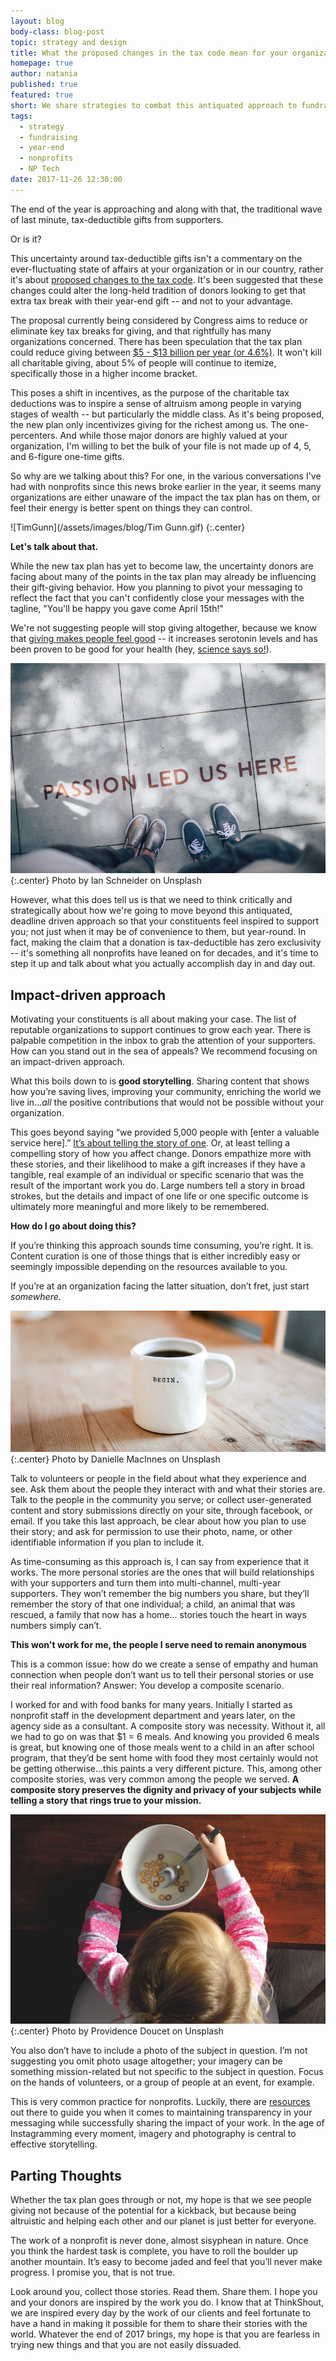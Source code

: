 ```yaml
---
layout: blog
body-class: blog-post
topic: strategy and design
title: What the proposed changes in the tax code mean for your organization
homepage: true
author: natania
published: true
featured: true
short: We share strategies to combat this antiquated approach to fundraising and help you remain relevant to constituents year-round.
tags:
  - strategy
  - fundraising
  - year-end
  - nonprofits
  - NP Tech
date: 2017-11-26 12:30:00
---
```


The end of the year is approaching and along with that, the traditional wave of last minute, tax-deductible gifts from supporters.

Or is it?

This uncertainty around tax-deductible gifts isn't a commentary on the ever-fluctuating state of affairs at your organization or in our country, rather it's about [proposed changes to the tax code](http://www.thenonprofittimes.com/news-articles/nonprofits-hammered-federal-budget-proposal/). It's been suggested that these changes could alter the long-held tradition of donors looking to get that extra tax break with their year-end gift -- and not to your advantage.

The proposal currently being considered by Congress aims to reduce or eliminate key tax breaks for giving, and that rightfully has many organizations concerned. There has been speculation that the tax plan could reduce giving between [$5 - $13 billion per year (or 4.6%)](http://money.cnn.com/2017/08/06/news/economy/tax-reform-charitable-giving/index.html). It won't kill all charitable giving, about 5% of people will continue to itemize, specifically those in a higher income bracket.

This poses a shift in incentives, as the purpose of the charitable tax deductions was to inspire a sense of altruism among people in varying stages of wealth -- but particularly the middle class. As it's being proposed, the new plan only incentivizes giving for the richest among us. The one-percenters. And while those major donors are highly valued at your organization, I'm willing to bet the bulk of your file is not made up of 4, 5, and 6-figure one-time gifts.

So why are we talking about this? For one, in the various conversations I've had with nonprofits since this news broke earlier in the year, it seems many organizations are either unaware of the impact the tax plan has on them, or feel their energy is better spent on things they can control.

![TimGunn](/assets/images/blog/Tim Gunn.gif)
{:.center}

**Let's talk about that.**

While the new tax plan has yet to become law, the uncertainty donors are facing about many of the points in the tax plan may already be influencing their gift-giving behavior. How you planning to pivot your messaging to reflect the fact that you can't confidently close your messages with the tagline, "You'll be happy you gave come April 15th!"

We're not suggesting people will stop giving altogether, because we know that [giving makes people feel good](https://www.psychologytoday.com/blog/out-the-darkness/201501/happiness-comes-giving-not-buying-and-having) -- it increases serotonin levels and has been proven to be good for your health (hey, [science says so!](http://www.huffingtonpost.com/brady-josephson/want-to-be-happier-give-m_b_6175358.html)).

![Passion](/assets/images/blog/passion.jpg)
{:.center}
<span class="caption"><i class="fa fa-caret-up"></i>Photo by Ian Schneider on Unsplash</span>

However, what this does tell us is that we need to think critically and strategically about how we're going to move beyond this antiquated, deadline driven approach so that your constituents feel inspired to support you; not just when it may be of convenience to them, but year-round. In fact, making the claim that a donation is tax-deductible has zero exclusivity -- it's something all nonprofits have leaned on for decades, and it's time to step it up and talk about what you actually accomplish day in and day out.

## Impact-driven approach

Motivating your constituents is all about making your case. The list of reputable organizations to support continues to grow each year. There is palpable competition in the inbox to grab the attention of your supporters. How can you stand out in the sea of appeals? We recommend focusing on an impact-driven approach.

What this boils down to is **good storytelling**. Sharing content that shows how you’re saving lives, improving your community, enriching the world we live in…_all_ the positive contributions that would not be possible without your organization.

This goes beyond saying “we provided 5,000 people with [enter a valuable service here].” [It’s about telling the story of one](http://clairification.com/2012/05/06/one-incredibly-dramatic-way-to-create-winning-content/). Or, at least telling a compelling story of how you affect change. Donors empathize more with these stories, and their likelihood to make a gift increases if they have a tangible, real example of an individual or specific scenario that was the result of the important work you do. Large numbers tell a story in broad strokes, but the details and impact of one life or one specific outcome is ultimately more meaningful and more likely to be remembered.

**How do I go about doing this?**

If you’re thinking this approach sounds time consuming, you’re right. It is. Content curation is one of those things that is either incredibly easy or seemingly impossible depending on the resources available to you.

If you’re at an organization facing the latter situation, don’t fret, just start _somewhere_.

![Begin](/assets/images/blog/begin.jpg)
{:.center}
<span class="caption"><i class="fa fa-caret-up"></i>Photo by Danielle MacInnes on Unsplash</span>

Talk to volunteers or people in the field about what they experience and see. Ask them about the people they interact with and what their stories are. Talk to the people in the community you serve; or collect user-generated content and story submissions directly on your site, through facebook, or email. If you take this last approach, be clear about how you plan to use their story; and ask for permission to use their photo, name, or other identifiable information if you plan to include it.

As time-consuming as this approach is, I can say from experience that it works. The more personal stories are the ones that will build relationships with your supporters and turn them into multi-channel, multi-year supporters. They won’t remember the big numbers you share, but they’ll remember the story of that one individual; a child, an animal that was rescued, a family that now has a home… stories touch the heart in ways numbers simply can’t.

**This won't work for me, the people I serve need to remain anonymous**

This is a common issue: how do we create a sense of empathy and human connection when people don’t want us to tell their personal stories or use their real information? Answer: You develop a composite scenario.

I worked for and with food banks for many years. Initially I started as nonprofit staff in the development department and years later, on the agency side as a consultant. A composite story was necessity. Without it, all we had to go on was that $1 = 6 meals. And knowing you provided 6 meals is great, but knowing one of those meals went to a child in an after school program, that they’d be sent home with food they most certainly would not be getting otherwise...this paints a very different picture. This, among other composite stories, was very common among the people we served. **A composite story preserves the dignity and privacy of your subjects while telling a story that rings true to your mission.**

![Child with cereal](/assets/images/blog/child-cereal.jpg)
{:.center}
<span class="caption"><i class="fa fa-caret-up"></i>Photo by Providence Doucet on Unsplash</span>

You also don’t have to include a photo of the subject in question. I’m not suggesting you omit photo usage altogether; your imagery can be something mission-related but not specific to the subject in question. Focus on the hands of volunteers, or a group of people at an event, for example.

This is very common practice for nonprofits. Luckily, there are [resources](https://www.thebalance.com/fundraising-stories-when-confidentiality-is-important-2501840) out there to guide you when it comes to maintaining transparency in your messaging while successfully sharing the impact of your work. In the age of Instagramming every moment, imagery and photography is central to effective storytelling.

## Parting Thoughts

Whether the tax plan goes through or not, my hope is that we see people giving not because of the potential for a kickback, but because being altruistic and helping each other and our planet is just better for everyone.

The work of a nonprofit is never done, almost sisyphean in nature. Once you think the hardest task is complete, you have to roll the boulder up another mountain. It’s easy to become jaded and feel that you’ll never make progress. I promise you, that is not true.

Look around you, collect those stories. Read them. Share them. I hope you and your donors are inspired by the work you do. I know that at ThinkShout, we are inspired every day by the work of our clients and feel fortunate to have a hand in making it possible for them to share their stories with the world. Whatever the end of 2017 brings, my hope is that you are fearless in trying new things and that you are not easily dissuaded.
